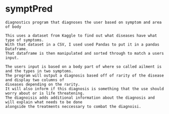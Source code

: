 # symptPred
    diagnostics program that diagnoses the user based on symptom and area of body

    This uses a dataset from Kaggle to find out what diseases have what type of symptoms.
    With that dataset in a CSV, I used used Pandas to put it in a pandas Dataframe.
    That dataframe is then manipulated and sorted through to match a users input.

    The users input is based on a body part of where so called ailment is and the types in two symptoms.
    The program will output a diagnosis based off of rarity of the disease and display two columns of 
    diseases depending on the rarity.
    It will also inform if this diagnosis is something that the use should worry about or is life threatening.
    The diagnoisis adds additional information about the diagnosis and will explain what needs to be done 
    alongside the treatments neccessary to combat the diagnoisi.
